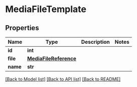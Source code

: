 # MediaFileTemplate


## Properties
Name | Type | Description | Notes
------------ | ------------- | ------------- | -------------
**id** | **int** |  | 
**file** | [**MediaFileReference**](MediaFileReference.md) |  | 
**name** | **str** |  | 

[[Back to Model list]](../#documentation-for-models) [[Back to API list]](../#documentation-for-api-endpoints) [[Back to README]](../)


